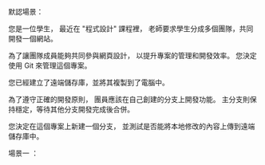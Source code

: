 默認場景：

您是一位學生，
最近在 "程式設計" 課程裡，
老師要求學生分成多個團隊，共同開發一個網站。

為了讓團隊成員能夠共同參與網頁設計，
以提升專案的管理和開發效率。
您決定使用 Git 來管理這個專案。

您已經建立了遠端儲存庫，並將其複製到了電腦中。

為了遵守正確的開發原則，
團員應該在自己創建的分支上開發功能。
主分支則保持穩定，等待其他分支開發完成後合併。

您決定在這個專案上新建一個分支，
並測試是否能將本地修改的內容上傳到遠端儲存庫中。

場景一 ：